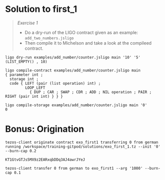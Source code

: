 # Solution to first_1

> *Exercise 1*
>  - Do a dry-run of the LIGO contract given as an example:  `add_two_numbers.jsligo`
>  - Then compile it to Michelson and take a look at the compileed contract.

```
ligo dry-run examples/add_number/counter.jsligo main '10' '5'
(LIST_EMPTY() , 10)
```

```
ligo compile-contract examples/add_number/counter.jsligo main
{ parameter int ;
  storage int ;
  code { LEFT (pair (list operation) int) ;
         LOOP_LEFT
           { DUP ; CAR ; SWAP ; CDR ; ADD ; NIL operation ; PAIR ; RIGHT (pair int int) } } }

ligo compile-storage examples/add_number/counter.jsligo main '0'
0
```

# Bonus: Origination

```
tezos-client originate contract exo_first1 transferring 0 from german running /workspace/training-gitpod/solutions/exo_first_1.tz --init '0' --burn-cap 0.2

KT1GtvGTJs5MX9z2EARxqbDDq3AJ4awrJYeJ
``` 

```
tezos-client transfer 0 from german to exo_first1 --arg '1000' --burn-cap 0.1
```